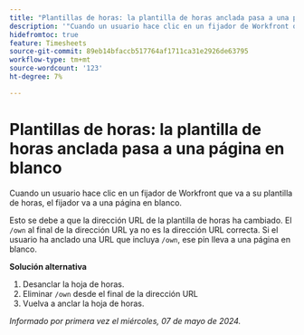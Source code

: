 ```yaml
---
title: "Plantillas de horas: la plantilla de horas anclada pasa a una página en blanco"
description: '"Cuando un usuario hace clic en un fijador de Workfront que va a su plantilla de horas, el fijador va a una página en blanco. Hay una solución disponible”.'
hidefromtoc: true
feature: Timesheets
source-git-commit: 89eb14bfaccb517764af1711ca31e2926de63795
workflow-type: tm+mt
source-wordcount: '123'
ht-degree: 7%

---
```



# Plantillas de horas: la plantilla de horas anclada pasa a una página en blanco

Cuando un usuario hace clic en un fijador de Workfront que va a su plantilla de horas, el fijador va a una página en blanco.

Esto se debe a que la dirección URL de la plantilla de horas ha cambiado. El `/own` al final de la dirección URL ya no es la dirección URL correcta. Si el usuario ha anclado una URL que incluya `/own`, ese pin lleva a una página en blanco.

**Solución alternativa**

1. Desanclar la hoja de horas.
1. Eliminar `/own` desde el final de la dirección URL
1. Vuelva a anclar la hoja de horas.

_Informado por primera vez el miércoles, 07 de mayo de 2024._


